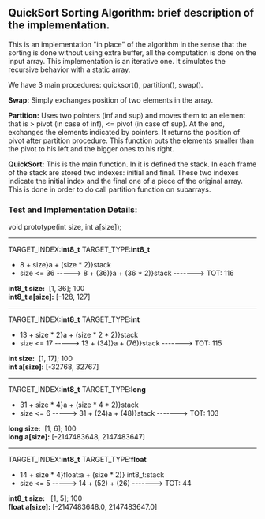 ## QuickSort Sorting Algorithm: brief description of the implementation.

This is an implementation "in place" of the algorithm in the sense that the sorting is done without using extra buffer,
all the computation is done on the input array. 
This implementation is an iterative one. It simulates the recursive behavior with a static array.

We have 3 main procedures: quicksort(), partition(), swap().

<b>Swap:</b> Simply exchanges position of two elements in the array.

<b>Partition:</b> Uses two pointers (inf and sup) and moves them to an element that is > pivot (in case of inf), <= pivot (in case of sup). At the end, exchanges the elements indicated by pointers. It returns the position of pivot after partition procedure. This function puts the elements smaller than the pivot to his left and the bigger ones to his right.

<b>QuickSort:</b> This is the main function. In it is defined the stack. In each frame of the stack are stored two indexes: initial and final. These two indexes indicate the initial index and the final one of a piece of the original array. This is done in order to do call partition function on subarrays.

### Test and Implementation Details:
void prototype(int size, int a[size]);<br>

*******************
TARGET_INDEX:<b>int8_t</b>
TARGET_TYPE:<b>int8_t</b>

- 8 + size}a + (size * 2)}stack
- size <= 36 -----> 8 + (36)}a + (36 * 2)}stack -------> TOT: 116

<b> int8_t size:</b>&nbsp;&nbsp;[1, 36]; 100 <br>
<b> int8_t a[size]:</b> [-128, 127]

*******************
TARGET_INDEX:<b>int8_t</b>
TARGET_TYPE:<b>int</b>

- 13 + size * 2}a + (size * 2 * 2)}stack
- size <= 17 -----> 13 + (34)}a + (76)}stack -------> TOT: 115


<b> int size:</b>&nbsp;&nbsp;[1, 17]; 100 <br>
<b> int a[size]:</b> [-32768, 32767] 

*******************

TARGET_INDEX:<b>int8_t</b>
TARGET_TYPE:<b>long</b>

- 31 + size * 4}a + (size * 4 * 2)}stack
- size <= 6 -----> 31 + (24)a + (48)}stack -------> TOT: 103

<b> long size:</b>&nbsp;&nbsp;[1, 6]; 100 <br>
<b> long a[size]:</b> [-2147483648, 2147483647] 

*******************

TARGET_INDEX:<b>int8_t</b>
TARGET_TYPE:<b>float</b>

- 14 + size * 4}float:a + (size * 2)} int8_t:stack
- size <= 5 -----> 14 + (52) + (26) -------> TOT: 44

<b> int8_t size:</b>&nbsp;&nbsp;&nbsp;[1, 5]; 100 <br>
<b> float a[size]:</b>&nbsp;[-2147483648.0, 2147483647.0]  

